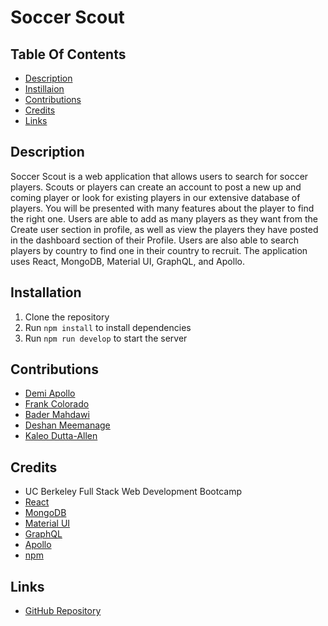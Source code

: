 # Soccer Scout

## Table Of Contents

- [Description](#description)
- [Instillaion](#installation)
- [Contributions](#contributions)
- [Credits](#credits)
- [Links](#links)

## Description

Soccer Scout is a web application that allows users to search for soccer players. Scouts or players can create an account to post a new up and coming player or look for existing players in our extensive database of players. You will be presented with many features about the player to find the right one.
Users are able to add as many players as they want from the Create user section in profile, as well as view the players they have posted in the dashboard section of their Profile. Users are also able to search players by country to find one in their country to recruit. The application uses React, MongoDB, Material UI, GraphQL, and Apollo.

## Installation

1. Clone the repository
2. Run `npm install` to install dependencies
3. Run `npm run develop` to start the server

## Contributions

- [Demi Apollo](https://github.com/demiapollo)
- [Frank Colorado](https://github.com/Frank-Colorado)
- [Bader Mahdawi](https://github.com/Badermah)
- [Deshan Meemanage](https://github.com/deltamango777)
- [Kaleo Dutta-Allen](https://github.com/kaleoallen)

## Credits

- UC Berkeley Full Stack Web Development Bootcamp
- [React](https://reactjs.org/)
- [MongoDB](https://www.mongodb.com/)
- [Material UI](https://material-ui.com/)
- [GraphQL](https://graphql.org/)
- [Apollo](https://www.apollographql.com/)
- [npm](https://www.npmjs.com/)

## Links

- [GitHub Repository](https://github.com/demiapollo/soccerScout)
